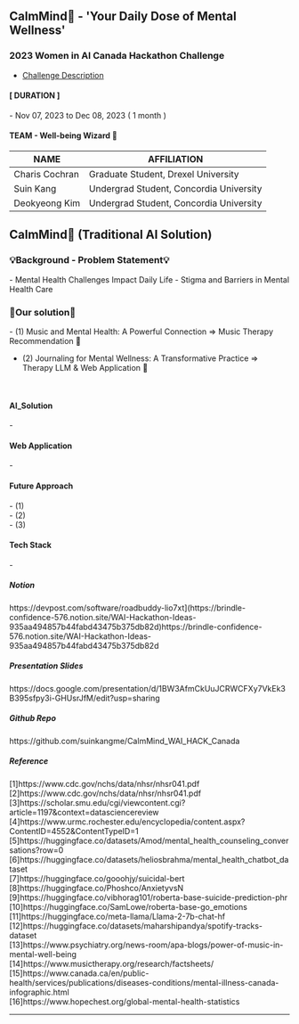 ## CalmMind🌿 - 'Your Daily Dose of Mental Wellness'

### 2023 Women in AI Canada Hackathon Challenge
- [Challenge Description](https://www.womeninai.co/_files/ugd/878656_fa3000c258594eee9827520e11a4afc1.pdf)

<h4>[ DURATION ]‍</h4>
- Nov 07, 2023 to Dec 08, 2023 ( 1 month )

<br>

<h4> TEAM - Well-being Wizard 🔮 </h4>

| NAME | AFFILIATION | 
| --- |  --- |  
| Charis Cochran | Graduate Student, Drexel University |  
| Suin Kang | Undergrad Student, Concordia University |  
| Deokyeong Kim | Undergrad Student, Concordia University |  


## CalmMind🌿 (Traditional AI Solution) 

<h3>💡Background - Problem Statement💡</h3>
- Mental Health Challenges Impact Daily Life 
- Stigma and Barriers in Mental Health Care

<br>

<h3>🎯Our solution🎯</h3>
- (1) Music and Mental Health: A Powerful Connection 
=> Music Therapy Recommendation 🎵

- (2) Journaling for Mental Wellness: A Transformative Practice
=> Therapy LLM & Web Application 📝


<br>

<h4> AI_Solution </h4>
- 


<br>


<h4>Web Application</h4>
- 

<br>

<h4> Future Approach </h4>
- (1) <br>
- (2) <br>
- (3) <br>


<h4>Tech Stack</h4>
- 

<h5>Notion</h5>
https://devpost.com/software/roadbuddy-lio7xt](https://brindle-confidence-576.notion.site/WAI-Hackathon-Ideas-935aa494857b44fabd43475b375db82d)https://brindle-confidence-576.notion.site/WAI-Hackathon-Ideas-935aa494857b44fabd43475b375db82d

<br>

<h5> Presentation Slides </h5>
https://docs.google.com/presentation/d/1BW3AfmCkUuJCRWCFXy7VkEk3B395sfpy3i-GHUsrJfM/edit?usp=sharing
<br>

<h5> Github Repo </h5>
https://github.com/suinkangme/CalmMind_WAI_HACK_Canada

<br>

<h5> Reference </h5>
[1]https://www.cdc.gov/nchs/data/nhsr/nhsr041.pdf <br>
[2]https://www.cdc.gov/nchs/data/nhsr/nhsr041.pdf <br>
[3]https://scholar.smu.edu/cgi/viewcontent.cgi?article=1197&context=datasciencereview <br>
[4]https://www.urmc.rochester.edu/encyclopedia/content.aspx?ContentID=4552&ContentTypeID=1 <br>
[5]https://huggingface.co/datasets/Amod/mental_health_counseling_conversations?row=0 <br>
[6]https://huggingface.co/datasets/heliosbrahma/mental_health_chatbot_dataset <br>
[7]https://huggingface.co/gooohjy/suicidal-bert <br>
[8]https://huggingface.co/Phoshco/AnxietyvsN <br>
[9]https://huggingface.co/vibhorag101/roberta-base-suicide-prediction-phr <br>
[10]https://huggingface.co/SamLowe/roberta-base-go_emotions <br>
[11]https://huggingface.co/meta-llama/Llama-2-7b-chat-hf <br>
[12]https://huggingface.co/datasets/maharshipandya/spotify-tracks-dataset <br>
[13]https://www.psychiatry.org/news-room/apa-blogs/power-of-music-in-mental-well-being <br>
[14]https://www.musictherapy.org/research/factsheets/ <br>
[15]https://www.canada.ca/en/public-health/services/publications/diseases-conditions/mental-illness-canada-infographic.html <br>
[16]https://www.hopechest.org/global-mental-health-statistics <br>


***


